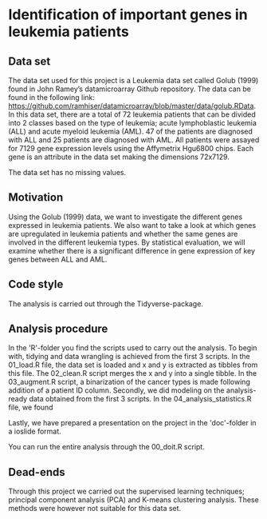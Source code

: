 # Identification of important genes in leukemia patients

## Data set
The data set used for this project is a Leukemia data set called Golub (1999) found in John Ramey’s datamicroarray Github repository. 
The data can be found in the following link:
 https://github.com/ramhiser/datamicroarray/blob/master/data/golub.RData.
In this data set, there are a total of 72 leukemia patients that can be divided into 2 classes based on the type of leukemia; acute lymphoblastic leukemia (ALL) and acute myeloid leukemia (AML). 
47 of the patients are diagnosed with ALL and 25 patients are diagnosed with AML. 
All patients were assayed for 7129 gene expression levels using the Affymetrix Hgu6800 chips. 
Each gene is an attribute in the data set making the dimensions 72x7129. 

The data set has no missing values.

## Motivation
Using the Golub (1999) data, we want to investigate the different genes expressed in leukemia patients. 
We also want to take a look at which genes are upregulated in leukemia patients and whether the same genes are involved in the different leukemia types. 
By statistical evaluation, we will examine whether there is a significant difference in gene expression of key genes between ALL and AML. 

## Code style
The analysis is carried out through the Tidyverse-package.

## Analysis procedure
In the 'R'-folder you find the scripts used to carry out the analysis. 
To begin with, tidying and data wrangling is achieved from the first 3 scripts. 
In the 01_load.R file, the data set is loaded and x and y is extracted as tibbles from this file. 
The 02_clean.R script merges the x and y into a single tibble. 
In the 03_augment.R script, a binarization of the cancer types is made following addition of a patient ID column.
Secondly, we did modeling on the analysis-ready data obtained from the first 3 scripts. 
In the 04_analysis_statistics.R file, we found 

Lastly, we have prepared a presentation on the project in the 'doc'-folder in a ioslide format.

You can run the entire analysis through the 00_doit.R script. 

## Dead-ends
Through this project we carried out the supervised learning techniques; principal component analysis (PCA) and K-means clustering analysis. 
These methods were however not suitable for this data set. 

